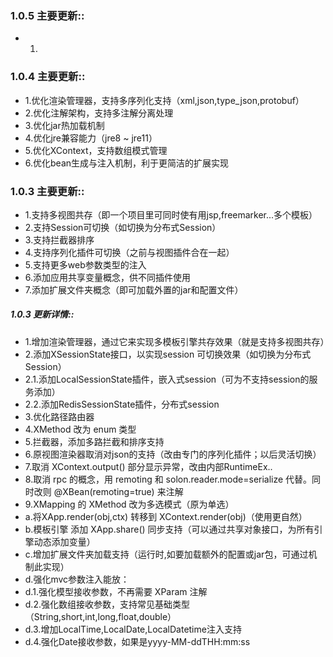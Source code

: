 ### 1.0.5 主要更新::
* 1.

### 1.0.4 主要更新::
* 1.优化渲染管理器，支持多序列化支持（xml,json,type_json,protobuf）
* 2.优化注解架构，支持多注解分离处理
* 3.优化jar热加载机制
* 4.优化jre兼容能力（jre8 ~ jre11）
* 5.优化XContext，支持数组模式管理
* 6.优化bean生成与注入机制，利于更简洁的扩展实现

### 1.0.3 主要更新::
* 1.支持多视图共存（即一个项目里可同时使有用jsp,freemarker...多个模板）
* 2.支持Session可切换（如切换为分布式Session）
* 3.支持拦截器排序
* 4.支持序列化插件可切换（之前与视图插件合在一起）
* 5.支持更多web参数类型的注入
* 6.添加应用共享变量概念，供不同插件使用
* 7.添加扩展文件夹概念（即可加载外置的jar和配置文件）

##### 1.0.3 更新详情::
* 1.增加渲染管理器，通过它来实现多模板引擎共存效果（就是支持多视图共存）
* 2.添加XSessionState接口，以实现session 可切换效果（如切换为分布式Session）
* 2.1.添加LocalSessionState插件，嵌入式session（可为不支持session的服务添加）
* 2.2.添加RedisSessionState插件，分布式session
* 3.优化路径路由器
* 4.XMethod 改为 enum 类型
* 5.拦截器，添加多路拦截和排序支持
* 6.原视图渲染器取消对json的支持（改由专门的序列化插件；以后灵活切换）
* 7.取消 XContext.output() 部分显示异常，改由内部RuntimeEx..
* 8.取消 rpc 的概念，用 remoting 和 solon.reader.mode=serialize 代替。同时改则 @XBean(remoting=true) 来注解
* 9.XMapping 的 XMethod 改为多选模式（原为单选）
* a.将XApp.render(obj,ctx) 转移到  XContext.render(obj)（使用更自然）
* b.模板引擎 添加 XApp.share() 同步支持（可以通过共享对象接口，为所有引擎动态添加变量）
* c.增加扩展文件夹加载支持（运行时,如要加载额外的配置或jar包，可通过机制此实现）
* d.强化mvc参数注入能放：
* d.1.强化模型接收参数，不再需要 XParam 注解
* d.2.强化数组接收参数，支持常见基础类型（String,short,int,long,float,double）
* d.3.增加LocalTime,LocalDate,LocalDatetime注入支持
* d.4.强化Date接收参数，如果是yyyy-MM-ddTHH:mm:ss